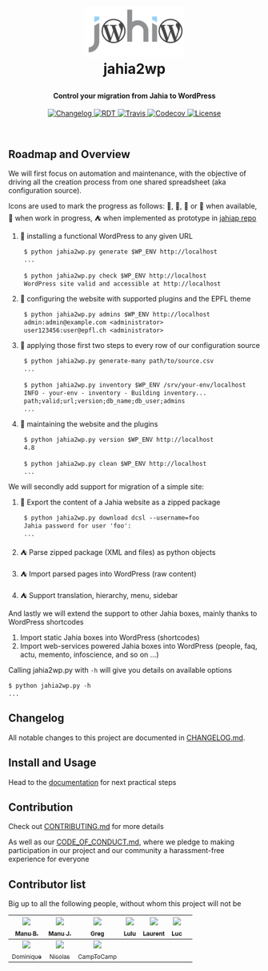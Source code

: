 <!-- markdownlint-disable -->
<h1 align="center" style="margin:1em">
  <a href="https://jahia2wp.readthedocs.org/">
    <img src="./docs/static/jahia2wp.png"
         alt="jahia2wp"
         width="200"></a>
  <br />
  jahia2wp
</h1>

<h4 align="center">
  Control your migration from Jahia to WordPress
</h4>

<p align="center">
  <a href="https://github.com/epfl-idevelop/jahia2wp/blob/master/docs/CHANGELOG.md">
    <img src="https://img.shields.io/badge/version-0.2.5-ff69b4.svg"
         alt="Changelog">
  </a>
  <a href="http://jahia2wp.readthedocs.io">
    <img src="https://img.shields.io/readthedocs/jahia2wp.svg"
         alt="RDT">
  </a>
  <a href="https://travis-ci.org/epfl-idevelop/jahia2wp">
    <img src="https://travis-ci.org/epfl-idevelop/jahia2wp.svg?branch=master"
         alt="Travis">
  </a>
  <a href="https://codecov.io/gh/epfl-idevelop/jahia2wp">
    <img src="https://codecov.io/gh/epfl-idevelop/jahia2wp/branch/master/graph/badge.svg"
         alt="Codecov" />
  </a>
  <a href="https://github.com/epfl-idevelop/jahia2wp/blob/master/LICENSE">
    <img src="https://img.shields.io/badge/license-MIT-blue.svg"
         alt="License" />
  </a>
</p>
<br>

## Roadmap and Overview

We will first focus on automation and maintenance, with the objective of driving all the creation process from one shared spreadsheet (aka configuration source).

Icons are used to mark the progress as follows: :balloon:, :tada:, :champagne: or :gift_heart: when available, :construction: when work in progress, :tent: when implemented as prototype in [jahiap repo](https://github.com/epfl-idevelop/jahiap) 

1. :balloon: installing a functional WordPress to any given URL

        $ python jahia2wp.py generate $WP_ENV http://localhost
        ...

        $ python jahia2wp.py check $WP_ENV http://localhost
        WordPress site valid and accessible at http://localhost

2. :tada: configuring the website with supported plugins and the EPFL theme

        $ python jahia2wp.py admins $WP_ENV http://localhost
        admin:admin@example.com <administrator>
        user123456:user@epfl.ch <administrator>

3. :champagne: applying those first two steps to every row of our configuration source

        $ python jahia2wp.py generate-many path/to/source.csv
        ...

        $ python jahia2wp.py inventory $WP_ENV /srv/your-env/localhost
        INFO - your-env - inventory - Building inventory...
        path;valid;url;version;db_name;db_user;admins
        ...

4. :construction: maintaining the website and the plugins

        $ python jahia2wp.py version $WP_ENV http://localhost
        4.8

        $ python jahia2wp.py clean $WP_ENV http://localhost
        ...

We will secondly add support for migration of a simple site:

1. :gift_heart: Export the content of a Jahia website as a zipped package

        $ python jahia2wp.py download dcsl --username=foo
        Jahia password for user 'foo':
        ...

2. :tent: Parse zipped package (XML and files) as python objects
3. :tent: Import parsed pages into WordPress (raw content)
4. :tent: Support translation, hierarchy, menu, sidebar

And lastly we will extend the support to other Jahia boxes, mainly thanks to WordPress shortcodes

1. Import static Jahia boxes into WordPress (shortcodes)
2. Import web-services powered Jahia boxes into WordPress (people, faq, actu, memento, infoscience, and so on ...)

Calling jahia2wp.py with `-h` will give you details on available options

    $ python jahia2wp.py -h
    ...

## Changelog

All notable changes to this project are documented in [CHANGELOG.md](./docs/CHANGELOG.md).

## Install and Usage

Head to the [documentation](http://jahia2wp.readthedocs.io/en/master/) for next practical steps

## Contribution

Check out [CONTRIBUTING.md](./docs/CONTRIBUTING.md) for more details

As well as our [CODE_OF_CONDUCT.md](./docs/CODE_OF_CONDUCT.md), where we pledge to making participation in our project and our community a harassment-free experience for everyone

## Contributor list

Big up to all the following people, without whom this project will not be

| [<img src="https://avatars0.githubusercontent.com/u/490665?v=4s=100" width="100px;"/><br /><sub>Manu B.</sub>](https://github.com/ebreton)<br /> | [<img src="https://avatars0.githubusercontent.com/u/2668031?v=4s=100" width="100px;"/><br /><sub>Manu J. </sub>](https://github.com/jaepetto)<br /> | [<img src="https://avatars0.githubusercontent.com/u/4997224?v=4s=100" width="100px;"/><br /><sub>Greg</sub>](https://github.com/GregLeBarbar)<br /> | [<img src="https://avatars0.githubusercontent.com/u/11942430?v=4s=100" width="100px;"/><br /><sub>Lulu</sub>](https://github.com/LuluTchab)<br /> | [<img src="https://avatars0.githubusercontent.com/u/25363740?v=4s=100" width="100px;"/><br /><sub>Laurent</sub>](https://github.com/lboatto)<br /> | [<img src="https://avatars0.githubusercontent.com/u/29034311?v=4s=100" width="100px;"/><br /><sub>Luc</sub>](https://github.com/lvenries)<br /> | <br /> | 
| :---: | :---: | :---: | :---: | :---: | :---: | :---: |
| [<img src="https://avatars0.githubusercontent.com/u/1629585?v=4s=100" width="100px;"/><br /><sub>Dominique</sub>](https://github.com/domq)<br /> | [<img src="https://avatars0.githubusercontent.com/u/176002?v=4s=100" width="100px;"/><br /><sub>Nicolas </sub>](https://github.com/ponstfrilus)<br /> | [<img src="https://avatars0.githubusercontent.com/u/28109?v=4s=100" width="100px;"/><br /><sub>CampToCamp</sub>](https://github.com/camptocamp)<br /> | <br /> | <br /> | | <br /> | <br /> | 
